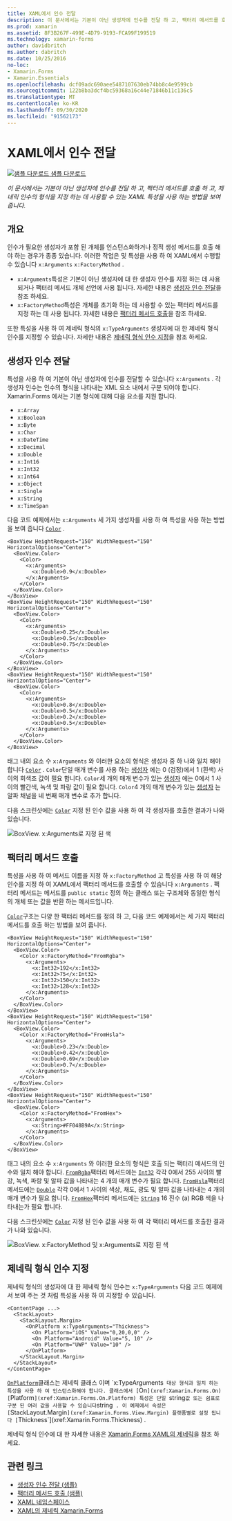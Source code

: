 ```yaml
---
title: XAML에서 인수 전달
description: 이 문서에서는 기본이 아닌 생성자에 인수를 전달 하 고, 팩터리 메서드를 호출 하 고, 제네릭 인수의 형식을 지정 하는 데 사용할 수 있는 XAML 특성을 사용 하는 방법을 보여 줍니다.
ms.prod: xamarin
ms.assetid: 8F3B267F-499E-4D79-9193-FCA99F199519
ms.technology: xamarin-forms
author: davidbritch
ms.author: dabritch
ms.date: 10/25/2016
no-loc:
- Xamarin.Forms
- Xamarin.Essentials
ms.openlocfilehash: dcf09adc690aee5487107630eb74bb8c4e9599cb
ms.sourcegitcommit: 122b8ba3dcf4bc59368a16c44e71846b11c136c5
ms.translationtype: MT
ms.contentlocale: ko-KR
ms.lasthandoff: 09/30/2020
ms.locfileid: "91562173"
---
```

# <a name="passing-arguments-in-xaml"></a>XAML에서 인수 전달

[![샘플 다운로드](~/media/shared/download.png) 샘플 다운로드](https://docs.microsoft.com/samples/xamarin/xamarin-forms-samples/xaml-passingconstructorarguments)

_이 문서에서는 기본이 아닌 생성자에 인수를 전달 하 고, 팩터리 메서드를 호출 하 고, 제네릭 인수의 형식을 지정 하는 데 사용할 수 있는 XAML 특성을 사용 하는 방법을 보여 줍니다._

## <a name="overview"></a>개요

인수가 필요한 생성자가 포함 된 개체를 인스턴스화하거나 정적 생성 메서드를 호출 해야 하는 경우가 종종 있습니다. 이러한 작업은 및 특성을 사용 하 여 XAML에서 수행할 수 있습니다 `x:Arguments` `x:FactoryMethod` .

- `x:Arguments`특성은 기본이 아닌 생성자에 대 한 생성자 인수를 지정 하는 데 사용 되거나 팩터리 메서드 개체 선언에 사용 됩니다. 자세한 내용은 [생성자 인수 전달](#passing-constructor-arguments)을 참조 하세요.
- `x:FactoryMethod`특성은 개체를 초기화 하는 데 사용할 수 있는 팩터리 메서드를 지정 하는 데 사용 됩니다. 자세한 내용은 [팩터리 메서드 호출](#calling-factory-methods)을 참조 하세요.

또한 특성을 사용 하 여 제네릭 형식의 `x:TypeArguments` 생성자에 대 한 제네릭 형식 인수를 지정할 수 있습니다. 자세한 내용은 [제네릭 형식 인수 지정](#specifying-a-generic-type-argument)을 참조 하세요.

## <a name="passing-constructor-arguments"></a>생성자 인수 전달

특성을 사용 하 여 기본이 아닌 생성자에 인수를 전달할 수 있습니다 `x:Arguments` . 각 생성자 인수는 인수의 형식을 나타내는 XML 요소 내에서 구분 되어야 합니다. Xamarin.Forms 에서는 기본 형식에 대해 다음 요소를 지원 합니다.

- `x:Array`
- `x:Boolean`
- `x:Byte`
- `x:Char`
- `x:DateTime`
- `x:Decimal`
- `x:Double`
- `x:Int16`
- `x:Int32`
- `x:Int64`
- `x:Object`
- `x:Single`
- `x:String`
- `x:TimeSpan`

다음 코드 예제에서는 `x:Arguments` 세 가지 생성자를 사용 하 여 특성을 사용 하는 방법을 보여 줍니다 [`Color`](xref:Xamarin.Forms.Color) .

```xaml
<BoxView HeightRequest="150" WidthRequest="150" HorizontalOptions="Center">
  <BoxView.Color>
    <Color>
      <x:Arguments>
        <x:Double>0.9</x:Double>
      </x:Arguments>
    </Color>
  </BoxView.Color>
</BoxView>
<BoxView HeightRequest="150" WidthRequest="150" HorizontalOptions="Center">
  <BoxView.Color>
    <Color>
      <x:Arguments>
        <x:Double>0.25</x:Double>
        <x:Double>0.5</x:Double>
        <x:Double>0.75</x:Double>
      </x:Arguments>
    </Color>
  </BoxView.Color>
</BoxView>
<BoxView HeightRequest="150" WidthRequest="150" HorizontalOptions="Center">
  <BoxView.Color>
    <Color>
      <x:Arguments>
        <x:Double>0.8</x:Double>
        <x:Double>0.5</x:Double>
        <x:Double>0.2</x:Double>
        <x:Double>0.5</x:Double>
      </x:Arguments>
    </Color>
  </BoxView.Color>
</BoxView>
```

태그 내의 요소 수 `x:Arguments` 와 이러한 요소의 형식은 생성자 중 하 나와 일치 해야 합니다 [`Color`](xref:Xamarin.Forms.Color) . `Color`단일 매개 변수를 사용 하는 [생성자](xref:Xamarin.Forms.Color.%23ctor(System.Double)) 에는 0 (검정)에서 1 (흰색) 사이의 회색조 값이 필요 합니다. `Color`세 개의 매개 변수가 있는 [생성자](xref:Xamarin.Forms.Color.%23ctor(System.Double,System.Double,System.Double)) 에는 0에서 1 사이의 빨간색, 녹색 및 파랑 값이 필요 합니다. `Color`4 개의 매개 변수가 있는 [생성자](xref:Xamarin.Forms.Color.%23ctor(System.Double,System.Double,System.Double,System.Double)) 는 알파 채널을 네 번째 매개 변수로 추가 합니다.

다음 스크린샷에는 [`Color`](xref:Xamarin.Forms.Color) 지정 된 인수 값을 사용 하 여 각 생성자를 호출한 결과가 나와 있습니다.

![BoxView. x:Arguments로 지정 된 색](passing-arguments-images/passing-arguments.png)

## <a name="calling-factory-methods"></a>팩터리 메서드 호출

특성을 사용 하 여 메서드 이름을 지정 하 `x:FactoryMethod` 고 특성을 사용 하 여 해당 인수를 지정 하 여 XAML에서 팩터리 메서드를 호출할 수 있습니다 `x:Arguments` . 팩터리 메서드는 메서드를 `public static` 정의 하는 클래스 또는 구조체와 동일한 형식의 개체 또는 값을 반환 하는 메서드입니다.

[`Color`](xref:Xamarin.Forms.Color)구조는 다양 한 팩터리 메서드를 정의 하 고, 다음 코드 예제에서는 세 가지 팩터리 메서드를 호출 하는 방법을 보여 줍니다.

```xaml
<BoxView HeightRequest="150" WidthRequest="150" HorizontalOptions="Center">
  <BoxView.Color>
    <Color x:FactoryMethod="FromRgba">
      <x:Arguments>
        <x:Int32>192</x:Int32>
        <x:Int32>75</x:Int32>
        <x:Int32>150</x:Int32>                        
        <x:Int32>128</x:Int32>
      </x:Arguments>
    </Color>
  </BoxView.Color>
</BoxView>
<BoxView HeightRequest="150" WidthRequest="150" HorizontalOptions="Center">
  <BoxView.Color>
    <Color x:FactoryMethod="FromHsla">
      <x:Arguments>
        <x:Double>0.23</x:Double>
        <x:Double>0.42</x:Double>
        <x:Double>0.69</x:Double>
        <x:Double>0.7</x:Double>
      </x:Arguments>
    </Color>
  </BoxView.Color>
</BoxView>
<BoxView HeightRequest="150" WidthRequest="150" HorizontalOptions="Center">
  <BoxView.Color>
    <Color x:FactoryMethod="FromHex">
      <x:Arguments>
        <x:String>#FF048B9A</x:String>
      </x:Arguments>
    </Color>
  </BoxView.Color>
</BoxView>
```

태그 내의 요소 수 `x:Arguments` 와 이러한 요소의 형식은 호출 되는 팩터리 메서드의 인수와 일치 해야 합니다. [`FromRgba`](xref:Xamarin.Forms.Color.FromRgba(System.Int32,System.Int32,System.Int32,System.Int32))팩터리 메서드에는 [`Int32`](/dotnet/api/system.int32) 각각 0에서 255 사이의 빨강, 녹색, 파랑 및 알파 값을 나타내는 4 개의 매개 변수가 필요 합니다. [`FromHsla`](xref:Xamarin.Forms.Color.FromHsla(System.Double,System.Double,System.Double,System.Double))팩터리 메서드에는 [`Double`](/dotnet/api/system.double) 각각 0에서 1 사이의 색상, 채도, 광도 및 알파 값을 나타내는 4 개의 매개 변수가 필요 합니다. [`FromHex`](xref:Xamarin.Forms.Color.FromHex(System.String))팩터리 메서드에는 [`String`](/dotnet/api/system.string) 16 진수 (a) RGB 색을 나타내는가 필요 합니다.

다음 스크린샷에는 [`Color`](xref:Xamarin.Forms.Color) 지정 된 인수 값을 사용 하 여 각 팩터리 메서드를 호출한 결과가 나와 있습니다.

![BoxView. x:FactoryMethod 및 x:Arguments로 지정 된 색](passing-arguments-images/factory-methods.png)

## <a name="specifying-a-generic-type-argument"></a>제네릭 형식 인수 지정

제네릭 형식의 생성자에 대 한 제네릭 형식 인수는 `x:TypeArguments` 다음 코드 예제에서 보여 주는 것 처럼 특성을 사용 하 여 지정할 수 있습니다.

```xaml
<ContentPage ...>
  <StackLayout>
    <StackLayout.Margin>
      <OnPlatform x:TypeArguments="Thickness">
        <On Platform="iOS" Value="0,20,0,0" />
        <On Platform="Android" Value="5, 10" />
        <On Platform="UWP" Value="10" />
      </OnPlatform>
    </StackLayout.Margin>
  </StackLayout>
</ContentPage>
```

[`OnPlatform`](xref:Xamarin.Forms.OnPlatform`1)클래스는 제네릭 클래스 이며 `x:TypeArguments` 대상 형식과 일치 하는 특성을 사용 하 여 인스턴스화해야 합니다. 클래스에서 [`On`](xref:Xamarin.Forms.On) [`Platform`](xref:Xamarin.Forms.On.Platform) 특성은 단일 `string` 값 또는 쉼표로 구분 된 여러 값을 사용할 수 있습니다 `string` . 이 예제에서 속성은 [`StackLayout.Margin`](xref:Xamarin.Forms.View.Margin) 플랫폼별로 설정 됩니다 [`Thickness`](xref:Xamarin.Forms.Thickness) .

제네릭 형식 인수에 대 한 자세한 내용은 [ Xamarin.Forms XAML의 제네릭](generics.md)을 참조 하세요.

## <a name="related-links"></a>관련 링크

- [생성자 인수 전달 (샘플)](/samples/xamarin/xamarin-forms-samples/xaml-passingconstructorarguments)
- [팩터리 메서드 호출 (샘플)](/samples/xamarin/xamarin-forms-samples/xaml-callingfactorymethods)
- [XAML 네임스페이스](~/xamarin-forms/xaml/namespaces.md)
- [XAML의 제네릭 Xamarin.Forms](generics.md)